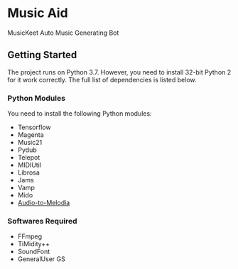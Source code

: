# Music Aid

MusicKeet Auto Music Generating Bot

## Getting Started

The project runs on Python 3.7. However, you need to install 32-bit Python 2 for it work correctly. The full list of dependencies is listed below.

### Python Modules

You need to install the following Python modules:
* Tensorflow
* Magenta
* Music21
* Pydub
* Telepot
* MIDIUtil
* Librosa
* Jams
* Vamp
* Mido
* [Audio-to-Melodia](http://www.justinsalamon.com/news/convert-audio-to-midi-melody-using-melodia)

### Softwares Required

* FFmpeg
* TiMidity++
* SoundFont
* GeneralUser GS


